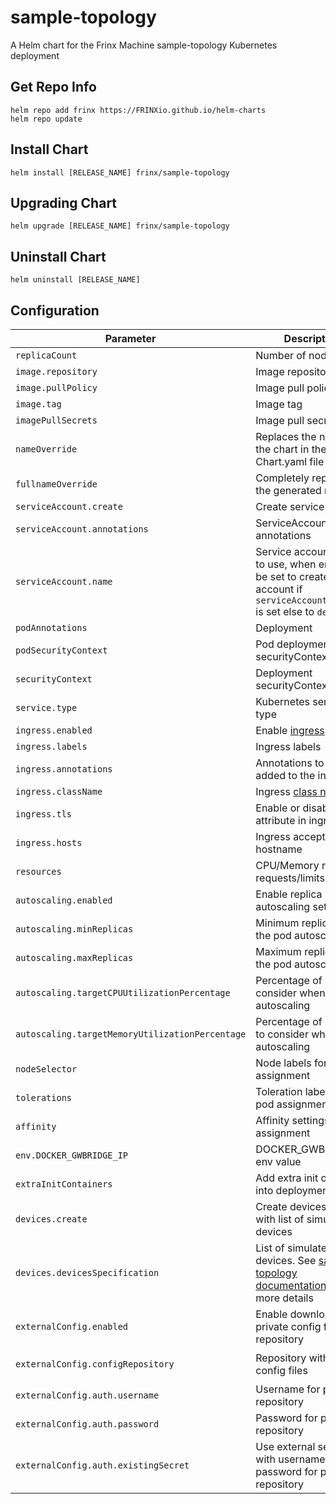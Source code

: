 # sample-topology

A Helm chart for the Frinx Machine sample-topology Kubernetes deployment

## Get Repo Info

```console
helm repo add frinx https://FRINXio.github.io/helm-charts
helm repo update
```

## Install Chart

```console
helm install [RELEASE_NAME] frinx/sample-topology
```

## Upgrading Chart

```console
helm upgrade [RELEASE_NAME] frinx/sample-topology
```

## Uninstall Chart

```console
helm uninstall [RELEASE_NAME]
```

## Configuration

| Parameter | Description | Default |
|-----------|-------------|---------|
| `replicaCount` | Number of nodes | `1` |
| `image.repository` | Image repository | `frinx/sample-topology` |
| `image.pullPolicy` | Image pull policy | `IfNotPresent` |
| `image.tag` | Image tag | `""` |
| `imagePullSecrets` | Image pull secrets | `[]` |
| `nameOverride` | Replaces the name of the chart in the Chart.yaml file | `""` |
| `fullnameOverride` |  Completely replaces the generated name | `""` |
| `serviceAccount.create` | Create service account | `true` |
| `serviceAccount.annotations` | ServiceAccount annotations | `{}` |
| `serviceAccount.name` | Service account name to use, when empty will be set to created account if `serviceAccount.create` is set else to `default` | `""` |
| `podAnnotations` | Deployment | `{}` |
| `podSecurityContext` | Pod deployment securityContext | `{}` |
| `securityContext` | Deployment securityContext | `{}` |
| `service.type` | Kubernetes service type | `ClusterIP` |
| `ingress.enabled` | Enable [ingress](https://kubernetes.io/docs/concepts/services-networking/ingress/). | `false` |
| `ingress.labels` | Ingress labels | `{}` |
| `ingress.annotations` | Annotations to be added to the ingress. | `{}` |
| `ingress.className` | Ingress [class name](https://kubernetes.io/docs/concepts/services-networking/ingress/#ingress-class). | `""` |
| `ingress.tls` | Enable or disable tls attribute in ingress | `false` |
| `ingress.hosts` | Ingress accepted hostname  | `""` |
| `resources` | CPU/Memory resource requests/limits | `{}` |
| `autoscaling.enabled` | Enable replica autoscaling settings | `false` |
| `autoscaling.minReplicas` | Minimum replicas for the pod autoscaling | `1` |
| `autoscaling.maxReplicas` | Maximum replicas for the pod autoscaling | `100` |
| `autoscaling.targetCPUUtilizationPercentage` | Percentage of CPU to consider when autoscaling | `80` |
| `autoscaling.targetMemoryUtilizationPercentage` | Percentage of Memory to consider when autoscaling | |
| `nodeSelector` | Node labels for pod assignment | `{}` |
| `tolerations` | Toleration labels for pod assignment | `[]` |
| `affinity` | Affinity settings for pod assignment | `{}` |
| `env.DOCKER_GWBRIDGE_IP` | DOCKER_GWBRIDGE_IP env value | `"localhost"` |
| `extraInitContainers` | Add extra init container into deployment | `[]` |
| `devices.create` | Create devices.csv files with list of simulated devices | `true` |
| `devices.devicesSpecification` | List of simulated devices. See [sample-topology documentation](https://github.com/FRINXio/sample-topology/blob/main/README.md) for more details | See [values.yaml](https://github.com/FRINXio/helm-charts/blob/main/charts/sample-topology/values.yaml) |
| `externalConfig.enabled` | Enable downloading of private config files from repository | `false` |
| `externalConfig.configRepository` | Repository with private config files | `github.com/FRINXio/sample-topology-private-config.git` |
| `externalConfig.auth.username` | Username for private repository | |
| `externalConfig.auth.password` | Password for private repository | |
| `externalConfig.auth.existingSecret` | Use external secret with username and password for private repository | |
